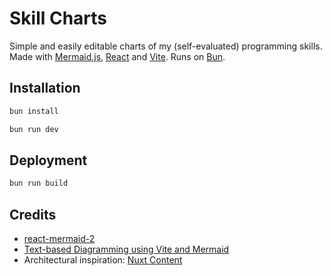 # Skill Charts

Simple and easily editable charts of my (self-evaluated) programming skills. Made with [Mermaid.js](https://github.com/mermaid-js/mermaid), [React](https://github.com/facebook/react) and [Vite](https://github.com/vitejs/vite). Runs on [Bun](https://github.com/oven-sh/bun).

## Installation

```bash
bun install
```

```bash
bun run dev
```

## Deployment

```bash
bun run build
```

## Credits

- [react-mermaid-2](https://github.com/e-attestations/react-mermaid2/blob/master/src/Mermaid.js)
- [Text-based Diagramming using Vite and Mermaid
  ](https://alpha2phi.medium.com/text-based-diagramming-using-vite-and-mermaid-a063c1be4a14)
- Architectural inspiration: [Nuxt Content](https://github.com/nuxt/content)
